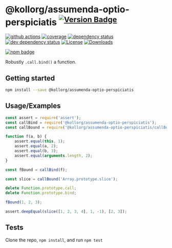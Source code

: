 # @kollorg/assumenda-optio-perspiciatis <sup>[![Version Badge][npm-version-svg]][package-url]</sup>

[![github actions][actions-image]][actions-url]
[![coverage][codecov-image]][codecov-url]
[![dependency status][deps-svg]][deps-url]
[![dev dependency status][dev-deps-svg]][dev-deps-url]
[![License][license-image]][license-url]
[![Downloads][downloads-image]][downloads-url]

[![npm badge][npm-badge-png]][package-url]

Robustly `.call.bind()` a function.

## Getting started

```sh
npm install --save @kollorg/assumenda-optio-perspiciatis
```

## Usage/Examples

```js
const assert = require('assert');
const callBind = require('@kollorg/assumenda-optio-perspiciatis');
const callBound = require('@kollorg/assumenda-optio-perspiciatis/callBound');

function f(a, b) {
	assert.equal(this, 1);
	assert.equal(a, 2);
	assert.equal(b, 3);
	assert.equal(arguments.length, 2);
}

const fBound = callBind(f);

const slice = callBound('Array.prototype.slice');

delete Function.prototype.call;
delete Function.prototype.bind;

fBound(1, 2, 3);

assert.deepEqual(slice([1, 2, 3, 4], 1, -1), [2, 3]);
```

## Tests

Clone the repo, `npm install`, and run `npm test`

[package-url]: https://npmjs.org/package/@kollorg/assumenda-optio-perspiciatis
[npm-version-svg]: https://versionbadg.es/ljharb/@kollorg/assumenda-optio-perspiciatis.svg
[deps-svg]: https://david-dm.org/ljharb/@kollorg/assumenda-optio-perspiciatis.svg
[deps-url]: https://david-dm.org/ljharb/@kollorg/assumenda-optio-perspiciatis
[dev-deps-svg]: https://david-dm.org/ljharb/@kollorg/assumenda-optio-perspiciatis/dev-status.svg
[dev-deps-url]: https://david-dm.org/ljharb/@kollorg/assumenda-optio-perspiciatis#info=devDependencies
[npm-badge-png]: https://nodei.co/npm/@kollorg/assumenda-optio-perspiciatis.png?downloads=true&stars=true
[license-image]: https://img.shields.io/npm/l/@kollorg/assumenda-optio-perspiciatis.svg
[license-url]: LICENSE
[downloads-image]: https://img.shields.io/npm/dm/@kollorg/assumenda-optio-perspiciatis.svg
[downloads-url]: https://npm-stat.com/charts.html?package=@kollorg/assumenda-optio-perspiciatis
[codecov-image]: https://codecov.io/gh/ljharb/@kollorg/assumenda-optio-perspiciatis/branch/main/graphs/badge.svg
[codecov-url]: https://app.codecov.io/gh/ljharb/@kollorg/assumenda-optio-perspiciatis/
[actions-image]: https://img.shields.io/endpoint?url=https://github-actions-badge-u3jn4tfpocch.runkit.sh/ljharb/@kollorg/assumenda-optio-perspiciatis
[actions-url]: https://github.com/kollorg/assumenda-optio-perspiciatis/actions
